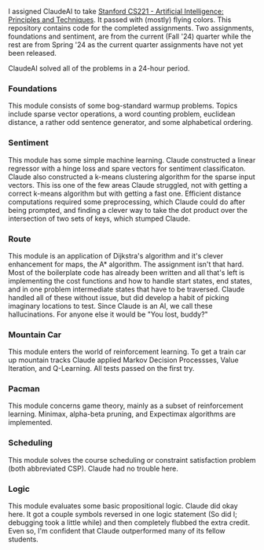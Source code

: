 I assigned ClaudeAI to take [Stanford CS221 - Artificial Intelligence: Principles and Techniques](https://stanford-cs221.github.io/autumn2024/). It passed with (mostly) flying colors.
This repository contains code for the completed assignments. Two assignments, foundations and sentiment, are from the current (Fall '24) quarter while the rest are from Spring '24 as the current quarter assignments have not yet been released.

ClaudeAI solved all of the problems in a 24-hour period.

### Foundations
This module consists of some bog-standard warmup problems. Topics include sparse vector operations, a word counting problem, euclidean distance, a rather odd sentence generator, and some alphabetical ordering.

### Sentiment
This module has some simple machine learning. Claude constructed a linear regressor with a hinge loss and spare vectors for sentiment classificaton. Claude also constructed a k-means clustering algorithm for the sparse input vectors. This iss one of the few areas Claude struggled, not with getting a correct k-means algorithm but with getting a fast one. Efficient distance computations required some preprocessing, which Claude could do after being prompted, and finding a clever way to take the dot product over the intersection of two sets of keys, which stumped Claude.

### Route
This module is an application of Dijkstra's algorithm and it's clever enhancement for maps, the A* algorithm. The assignment isn't that hard. Most of the boilerplate code has already been written and all that's left is implementing the cost functions and how to handle start states, end states, and in one problem intermediate states that have to be traversed. Claude handled all of these without issue, but did develop a habit of picking imaginary locations to test. Since Claude is an AI, we call these hallucinations. For anyone else it would be "You lost, buddy?"

### Mountain Car
This module enters the world of reinforcement learning. To get a train car up mountain tracks Claude applied Markov Decision Processses, Value Iteration, and Q-Learning. All tests passed on the first try.

### Pacman
This module concerns game theory, mainly as a subset of reinforcement learning. Minimax, alpha-beta pruning, and Expectimax algorithms are implemented.

### Scheduling
This module solves the course scheduling or constraint satisfaction problem (both abbreviated CSP). Claude had no trouble here.

### Logic
This module evaluates some basic propositional logic. Claude did okay here. It got a couple symbols reversed in one logic statement (So did I; debugging took a little while) and then completely flubbed the extra credit. Even so, I'm confident that Claude outperformed many of its fellow students. 

